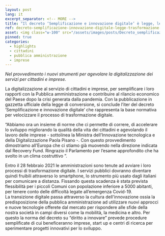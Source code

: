 ```yaml
---
layout: post
lang: it
excerpt_separator: <!-- MORE -->
title: "Il decreto ‘Semplificazione e innovazione digitale’ è legge, le norme per guidare la trasformazione del Paese"
ref: decreto-semplificazione-innovazione-digitale-legge-trasformazione-del-paese
asset: <img class="w-100" src="/assets/images/posts/Decreto_semplificazione_innovazione_legge2.jpg" alt="Decreto semplificazione e innovazione digitale legge"/>
pinned: true
categories:
  - highlights
  - cittadini
  - pubblica amministrazione
  - imprese
---
```


_Nel provvedimento i nuovi strumenti per agevolare la digitalizzazione dei servizi per cittadini e imprese._

<!-- MORE -->

La digitalizzazione al servizio di cittadini e imprese, per semplificare i loro rapporti con la Pubblica amministrazione e contribuire al rilancio economico del Paese dopo la crisi generata dalla pandemia. Con la pubblicazione in gazzetta ufficiale della legge di conversione, si conclude l’iter del decreto ‘Semplificazione e innovazione digitale’ che rappresenta la base normativa per velocizzare il processo di trasformazione digitale.   

“Abbiamo ora un insieme di norme che ci permette di correre, di accelerare lo sviluppo migliorando la qualità della vita dei cittadini e agevolando il lavoro delle imprese - sottolinea la Ministra dell’Innovazione tecnologica e della Digitalizzazione Paola Pisano -. Con questo provvedimento dimostriamo all’Europa che ci stiamo già muovendo nella direzione indicata dal Recovery Fund. Ringrazio il Parlamento per l’esame approfondito che ha svolto in un clima costruttivo ”.    

Entro il 28 febbraio 2021 le amministrazioni sono tenute ad avviare i loro processi di trasformazione digitale. I servizi pubblici dovranno diventare quindi fruibili attraverso lo smartphone, lo strumento più usato dagli italiani per comunicare a distanza. Fissando questa scadenza è stata prevista flessibilità per i piccoli Comuni con popolazione inferiore a 5000 abitanti, per tenere conto delle difficoltà legate all’emergenza Covid-19.  
La transizione digitale passa attraverso la cultura dell'innovazione ossia la predisposizione della pubblica amministrazione ad utilizzare nuovi approcci e nuove tecnologie offerete dal mercato per rispondere alle sfide della nostra società in campi diversi come la mobilità, la medicina e altro. Per questo la norma del decreto su “diritto a innovare” prevede procedure semplificate di cui beneficeranno imprese, start up e centri di ricerca per sperimentare progetti innovativi per lo sviluppo.
